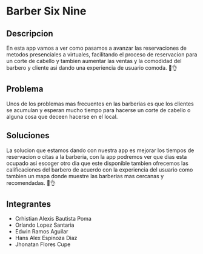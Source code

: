# Barber Six Nine
## Descripcion
En esta app vamos a ver como pasamos a avanzar las reservaciones de metodos presenciales a virtuales, facilitando el proceso de reservacion para un corte de cabello y tambien aumentar las ventas y la comodidad del barbero y cliente asi dando una experiencia de usuario comoda. 🤑👌
## Problema
Unos de los problemas mas frecuentes en las barberias es que los clientes se acumulan y esperan mucho tiempo para hacerse un corte de cabello o alguna cosa que deceen hacerse en el local. 
## Soluciones
La solucion que estamos dando con nuestra app es mejorar los tiempos de reservacion o citas a la barberia, con la app podremos ver que dias esta ocupado asi escoger otro dia que este disponible tambien ofrecemos las calificaciones del barbero de acuerdo con la experiencia del usuario como tambien un mapa donde muestre las barberias mas cercanas y recomendadas. 🤣👌
## Integrantes
- Crhistian Alexis Bautista Poma
- Orlando Lopez Santaria
- Edwin Ramos Aguilar
- Hans Alex Espinoza Diaz
- Jhonatan Flores Cupe